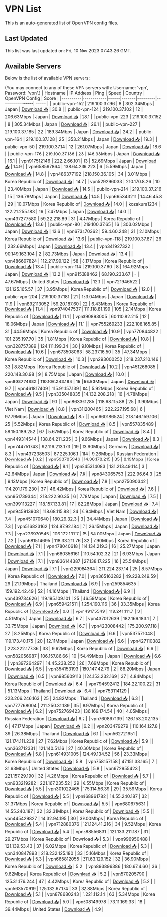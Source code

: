 # VPN List

This is an auto-generated list of Open VPN config files.

## Last Updated

This list was last updated on: Fri, 10 Nov 2023 07:43:26 GMT.

## Available Servers

Below is the list of available VPN servers:

(You may connect to any of these VPN servers with: Username: 'vpn', Password: 'vpn'.)
| Hostname | IP Address | Ping | Speed | Country | OpenVPN Config | Score |
|----------|------------|------|-------|---------|----------------| ----- |
| public-vpn-152 | 219.100.37.96 | 8 | 302.34Mbps | Japan | [Download 📥](./configs/server_0_JP.ovpn) | 30.8 |
| public-vpn-124 | 219.100.37.102 | 12 | 206.63Mbps | Japan | [Download 📥](./configs/server_1_JP.ovpn) | 28.1 |
| public-vpn-223 | 219.100.37.152 | 8 | 305.34Mbps | Japan | [Download 📥](./configs/server_2_JP.ovpn) | 26.1 |
| public-vpn-227 | 219.100.37.185 | 22 | 189.34Mbps | Japan | [Download 📥](./configs/server_3_JP.ovpn) | 24.2 |
| public-vpn-164 | 219.100.37.128 | 25 | 353.21Mbps | Japan | [Download 📥](./configs/server_4_JP.ovpn) | 19.3 |
| public-vpn-50 | 219.100.37.14 | 12 | 261.07Mbps | Japan | [Download 📥](./configs/server_5_JP.ovpn) | 18.6 |
| public-vpn-176 | 219.100.37.136 | 23 | 146.33Mbps | Japan | [Download 📥](./configs/server_6_JP.ovpn) | 16.1 |
| vpn917512146 | 222.2.66.101 | 13 | 52.69Mbps | Japan | [Download 📥](./configs/server_7_JP.ovpn) | 14.9 |
| vpn658597864 | 138.64.236.223 | 6 | 5.59Mbps | Japan | [Download 📥](./configs/server_8_JP.ovpn) | 14.8 |
| vpn486377192 | 218.150.36.105 | 34 | 3.01Mbps | Korea Republic of | [Download 📥](./configs/server_9_KR.ovpn) | 14.7 |
| vpn529296033 | 210.170.8.26 | 10 | 23.40Mbps | Japan | [Download 📥](./configs/server_10_JP.ovpn) | 14.5 |
| public-vpn-214 | 219.100.37.216 | 15 | 136.78Mbps | Japan | [Download 📥](./configs/server_11_JP.ovpn) | 14.5 |
| vpn665343211 | 14.46.45.8 | 29 | 10.07Mbps | Korea Republic of | [Download 📥](./configs/server_12_KR.ovpn) | 14.0 |
| kozakura1234 | 122.21.255.183 | 16 | 7.47Mbps | Japan | [Download 📥](./configs/server_13_JP.ovpn) | 14.0 |
| vpn437277580 | 59.22.218.89 | 31 | 4.47Mbps | Korea Republic of | [Download 📥](./configs/server_14_KR.ovpn) | 13.6 |
| public-vpn-80 | 219.100.37.65 | 16 | 303.02Mbps | Japan | [Download 📥](./configs/server_15_JP.ovpn) | 13.6 |
| vpn673470362 | 59.4.60.248 | 31 | 2.10Mbps | Korea Republic of | [Download 📥](./configs/server_16_KR.ovpn) | 13.6 |
| public-vpn-118 | 219.100.37.87 | 26 | 232.66Mbps | Japan | [Download 📥](./configs/server_17_JP.ovpn) | 13.4 |
| vpn341927322 | 90.149.163.104 | 2 | 82.73Mbps | Japan | [Download 📥](./configs/server_18_JP.ovpn) | 13.4 |
| vpn486697824 | 112.217.99.122 | 58 | 8.17Mbps | Korea Republic of | [Download 📥](./configs/server_19_KR.ovpn) | 13.4 |
| public-vpn-114 | 219.100.37.60 | 8 | 164.92Mbps | Japan | [Download 📥](./configs/server_20_JP.ovpn) | 13.2 |
| vpn915388462 | 68.190.233.67 | - | 47.67Mbps | United States | [Download 📥](./configs/server_21_US.ovpn) | 12.1 |
| vpn721946522 | 121.125.165.57 | 37 | 3.95Mbps | Korea Republic of | [Download 📥](./configs/server_22_KR.ovpn) | 12.0 |
| public-vpn-204 | 219.100.37.181 | 21 | 153.04Mbps | Japan | [Download 📥](./configs/server_23_JP.ovpn) | 11.9 |
| vpn892113052 | 59.20.187.60 | 22 | 6.43Mbps | Korea Republic of | [Download 📥](./configs/server_24_KR.ovpn) | 11.4 |
| vpn974047537 | 111.118.81.199 | 105 | 2.14Mbps | Korea Republic of | [Download 📥](./configs/server_25_KR.ovpn) | 11.1 |
| vpn890893005 | 60.110.82.215 | 12 | 18.06Mbps | Japan | [Download 📥](./configs/server_26_JP.ovpn) | 11.1 |
| vpn755269233 | 222.108.165.85 | 31 | 44.56Mbps | Korea Republic of | [Download 📥](./configs/server_27_KR.ovpn) | 10.9 |
| vpn770844822 | 101.235.197.70 | 35 | 1.81Mbps | Korea Republic of | [Download 📥](./configs/server_28_KR.ovpn) | 10.8 |
| vpn328757389 | 124.111.199.34 | 30 | 9.10Mbps | Korea Republic of | [Download 📥](./configs/server_29_KR.ovpn) | 10.6 |
| vpn673508063 | 58.237.16.50 | 35 | 47.34Mbps | Korea Republic of | [Download 📥](./configs/server_30_KR.ovpn) | 10.3 |
| vpn293000252 | 218.237.210.146 | 33 | 8.82Mbps | Korea Republic of | [Download 📥](./configs/server_31_KR.ovpn) | 10.2 |
| vpn451268085 | 220.148.30.98 | 9 | 8.75Mbps | Japan | [Download 📥](./configs/server_32_JP.ovpn) | 10.0 |
| vpn898774882 | 119.106.243.184 | 15 | 55.53Mbps | Japan | [Download 📥](./configs/server_33_JP.ovpn) | 9.7 |
| vpn461817409 | 115.91.157.139 | 84 | 5.92Mbps | Korea Republic of | [Download 📥](./configs/server_34_KR.ovpn) | 9.5 |
| vpn335048835 | 14.132.208.218 | 16 | 4.78Mbps | Japan | [Download 📥](./configs/server_35_JP.ovpn) | 9.1 |
| vpn863361285 | 118.68.115.88 | 25 | 3.90Mbps | Viet Nam | [Download 📥](./configs/server_36_VN.ovpn) | 8.8 |
| vpn311200465 | 222.227.195.68 | 6 | 97.79Mbps | Japan | [Download 📥](./configs/server_37_JP.ovpn) | 8.7 |
| vpn660186524 | 218.146.159.106 | 25 | 5.52Mbps | Korea Republic of | [Download 📥](./configs/server_38_KR.ovpn) | 8.5 |
| vpn557835489 | 58.150.189.252 | 67 | 5.67Mbps | Korea Republic of | [Download 📥](./configs/server_39_KR.ovpn) | 8.4 |
| vpn449314544 | 138.64.211.235 | 3 | 9.66Mbps | Japan | [Download 📥](./configs/server_40_JP.ovpn) | 8.3 |
| vpn744751743 | 92.116.213.173 | 19 | 13.90Mbps | Germany | [Download 📥](./configs/server_41_DE.ovpn) | 8.3 |
| vpn437238503 | 87.225.106.1 | 114 | 9.26Mbps | Russian Federation | [Download 📥](./configs/server_42_RU.ovpn) | 8.2 |
| vpn593785946 | 14.36.178.215 | 35 | 8.19Mbps | Korea Republic of | [Download 📥](./configs/server_43_KR.ovpn) | 8.1 |
| vpn845314083 | 131.213.49.114 | 3 | 42.64Mbps | Japan | [Download 📥](./configs/server_44_JP.ovpn) | 7.8 |
| vpn843065753 | 222.96.64.3 | 25 | 9.13Mbps | Korea Republic of | [Download 📥](./configs/server_45_KR.ovpn) | 7.8 |
| vpn275090342 | 114.201.179.230 | 37 | 46.42Mbps | Korea Republic of | [Download 📥](./configs/server_46_KR.ovpn) | 7.6 |
| vpn951739344 | 218.222.90.35 | 6 | 7.78Mbps | Japan | [Download 📥](./configs/server_47_JP.ovpn) | 7.5 |
| vpn399113227 | 118.157.133.81 | 17 | 82.28Mbps | Japan | [Download 📥](./configs/server_48_JP.ovpn) | 7.4 |
| vpn945913908 | 118.68.115.88 | 24 | 6.94Mbps | Viet Nam | [Download 📥](./configs/server_49_VN.ovpn) | 7.4 |
| vpn451070640 | 180.29.32.3 | 3 | 34.44Mbps | Japan | [Download 📥](./configs/server_50_JP.ovpn) | 7.3 |
| vpn516823162 | 124.87.92.184 | 7 | 26.15Mbps | Japan | [Download 📥](./configs/server_51_JP.ovpn) | 7.3 |
| vpn226970545 | 106.172.137.7 | 15 | 54.00Mbps | Japan | [Download 📥](./configs/server_52_JP.ovpn) | 7.2 |
| vpn681514695 | 118.33.211.76 | 32 | 7.90Mbps | Korea Republic of | [Download 📥](./configs/server_53_KR.ovpn) | 7.1 |
| vpn478040618 | 114.134.219.3 | 16 | 25.27Mbps | Japan | [Download 📥](./configs/server_54_JP.ovpn) | 7.1 |
| vpn680356161 | 110.54.102.32 | 21 | 6.93Mbps | Japan | [Download 📥](./configs/server_55_JP.ovpn) | 7.1 |
| vpn836144387 | 27.138.17.225 | 16 | 25.54Mbps | Japan | [Download 📥](./configs/server_56_JP.ovpn) | 7.1 |
| vpn229084364 | 211.224.237.14 | 25 | 8.57Mbps | Korea Republic of | [Download 📥](./configs/server_57_KR.ovpn) | 7.0 |
| vpn365163282 | 49.228.249.59 | 29 | 21.19Mbps | Thailand | [Download 📥](./configs/server_58_TH.ovpn) | 6.9 |
| vpn259854635 | 159.192.42.49 | 52 | 14.16Mbps | Thailand | [Download 📥](./configs/server_59_TH.ovpn) | 6.9 |
| vpn439734626 | 119.195.109.101 | 25 | 46.59Mbps | Korea Republic of | [Download 📥](./configs/server_60_KR.ovpn) | 6.9 |
| vpn659421511 | 1.254.190.116 | 36 | 33.35Mbps | Korea Republic of | [Download 📥](./configs/server_61_KR.ovpn) | 6.8 |
| vpn149175549 | 119.241.111.7 | 3 | 4.51Mbps | Japan | [Download 📥](./configs/server_62_JP.ovpn) | 6.7 |
| vpn437012639 | 182.169.183.1 | 7 | 33.75Mbps | Japan | [Download 📥](./configs/server_63_JP.ovpn) | 6.7 |
| vpn423008442 | 175.200.97.118 | 27 | 8.25Mbps | Korea Republic of | [Download 📥](./configs/server_64_KR.ovpn) | 6.6 |
| vpn537571048 | 119.173.40.175 | 20 | 12.11Mbps | Japan | [Download 📥](./configs/server_65_JP.ovpn) | 6.6 |
| vpn427110382 | 223.222.177.36 | 33 | 9.62Mbps | Korea Republic of | [Download 📥](./configs/server_66_KR.ovpn) | 6.6 |
| vpn582056987 | 106.157.86.66 | 10 | 54.49Mbps | Japan | [Download 📥](./configs/server_67_JP.ovpn) | 6.6 |
| vpn397264297 | 14.45.238.252 | 26 | 7.69Mbps | Korea Republic of | [Download 📥](./configs/server_68_KR.ovpn) | 6.5 |
| vpn354153193 | 180.147.42.79 | 2 | 88.20Mbps | Japan | [Download 📥](./configs/server_69_JP.ovpn) | 6.5 |
| vpn985609113 | 124.153.232.169 | 37 | 4.84Mbps | Korea Republic of | [Download 📥](./configs/server_70_KR.ovpn) | 6.4 |
| vpn794592412 | 184.22.100.22 | 31 | 51.13Mbps | Thailand | [Download 📥](./configs/server_71_TH.ovpn) | 6.4 |
| vpn753114129 | 223.206.246.163 | 25 | 24.82Mbps | Thailand | [Download 📥](./configs/server_72_TH.ovpn) | 6.3 |
| vpn777768004 | 211.250.31.189 | 35 | 9.97Mbps | Korea Republic of | [Download 📥](./configs/server_73_KR.ovpn) | 6.2 |
| vpn752769423 | 136.169.174.54 | 40 | 4.05Mbps | Russian Federation | [Download 📥](./configs/server_74_RU.ovpn) | 6.2 |
| vpn760867139 | 126.153.202.135 | 6 | 47.17Mbps | Japan | [Download 📥](./configs/server_75_JP.ovpn) | 6.2 |
| vpn203479279 | 110.164.127.8 | 39 | 26.38Mbps | Thailand | [Download 📥](./configs/server_76_TH.ovpn) | 6.1 |
| vpn562721951 | 121.174.111.238 | 27 | 7.62Mbps | Korea Republic of | [Download 📥](./configs/server_77_KR.ovpn) | 5.9 |
| vpn363712331 | 121.140.51.16 | 27 | 40.60Mbps | Korea Republic of | [Download 📥](./configs/server_78_KR.ovpn) | 5.8 |
| vpn614931005 | 124.49.134.52 | 56 | 23.33Mbps | Korea Republic of | [Download 📥](./configs/server_79_KR.ovpn) | 5.8 |
| vpn758157158 | 47.151.33.165 | 7 | 31.63Mbps | United States | [Download 📥](./configs/server_80_US.ovpn) | 5.8 |
| vpn672955423 | 221.157.29.190 | 32 | 4.26Mbps | Korea Republic of | [Download 📥](./configs/server_81_KR.ovpn) | 5.7 |
| vpn933219282 | 221.167.235.52 | 29 | 6.55Mbps | Korea Republic of | [Download 📥](./configs/server_82_KR.ovpn) | 5.5 |
| vpn301022465 | 175.114.56.39 | 29 | 35.59Mbps | Korea Republic of | [Download 📥](./configs/server_83_KR.ovpn) | 5.5 |
| vpn868961782 | 14.55.240.187 | 32 | 31.37Mbps | Korea Republic of | [Download 📥](./configs/server_84_KR.ovpn) | 5.5 |
| vpn680675631 | 14.55.240.187 | 32 | 32.31Mbps | Korea Republic of | [Download 📥](./configs/server_85_KR.ovpn) | 5.5 |
| vpn445429827 | 14.32.94.195 | 30 | 39.00Mbps | Korea Republic of | [Download 📥](./configs/server_86_KR.ovpn) | 5.4 |
| vpn712880376 | 121.124.41.216 | 34 | 9.52Mbps | Korea Republic of | [Download 📥](./configs/server_87_KR.ovpn) | 5.4 |
| vpn588556831 | 121.133.211.187 | 31 | 29.27Mbps | Korea Republic of | [Download 📥](./configs/server_88_KR.ovpn) | 5.3 |
| vpn996950488 | 121.139.53.43 | 37 | 6.02Mbps | Korea Republic of | [Download 📥](./configs/server_89_KR.ovpn) | 5.3 |
| vpn340847893 | 218.232.125.180 | 33 | 5.16Mbps | Korea Republic of | [Download 📥](./configs/server_90_KR.ovpn) | 5.3 |
| vpn665812055 | 211.63.129.152 | 32 | 36.90Mbps | Korea Republic of | [Download 📥](./configs/server_91_KR.ovpn) | 5.2 |
| vpn893896386 | 180.67.4.60 | 36 | 9.62Mbps | Korea Republic of | [Download 📥](./configs/server_92_KR.ovpn) | 5.2 |
| vpn570205790 | 125.31.176.244 | 47 | 4.42Mbps | Korea Republic of | [Download 📥](./configs/server_93_KR.ovpn) | 5.2 |
| vpn563570919 | 125.132.67.174 | 33 | 32.88Mbps | Korea Republic of | [Download 📥](./configs/server_94_KR.ovpn) | 5.1 |
| vpn878680243 | 1.221.112.14 | 63 | 5.34Mbps | Korea Republic of | [Download 📥](./configs/server_95_KR.ovpn) | 5.0 |
| vpn608149978 | 73.11.169.33 | 18 | 39.44Mbps | United States | [Download 📥](./configs/server_96_US.ovpn) | 4.9 |
